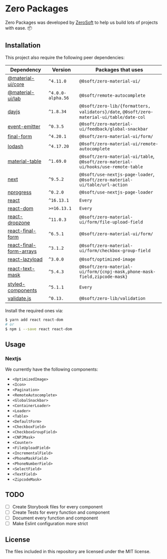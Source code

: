 # Zero Packages

Zero Packages was developed by [ZeroSoft](https://zerosoft.com.br/en/) to help
us build lots of projects with ease. :package:

## Installation

This project also require the following peer dependencies:

| Dependency                                                                       | Version           | Packages that uses                                                                        |
| -------------------------------------------------------------------------------- | ----------------- | ----------------------------------------------------------------------------------------- |
| [@material-ui/core](https://www.npmjs.com/package/@material-ui/core)             | `^4.11.0`         | `@0soft/zero-material-ui/`                                                                |
| [@material-ui/lab](https://www.npmjs.com/package/@material-ui/lab)               | `^4.0.0-alpha.56` | `@0soft/remote-autocomplete`                                                              |
| [dayjs](https://www.npmjs.com/package/dayjs)                                     | `^1.8.34`         | `@0soft/zero-lib/{formatters, validators}/date`, `@0soft/zero-material-ui/table/date-col` |
| [event-emitter](https://www.npmjs.com/package/event-emitter)                     | `^0.3.5`          | `@0soft/zero-material-ui/feedback/global-snackbar`                                        |
| [final-form](https://www.npmjs.com/package/final-form)                           | `^4.20.1`         | `@0soft/zero-material-ui/form/`                                                           |
| [lodash](https://www.npmjs.com/package/lodash)                                   | `^4.17.20`        | `@0soft/zero-material-ui/remote-autocomplete`                                             |
| [material-table](https://www.npmjs.com/package/material-table)                   | `^1.69.0`         | `@0soft/zero-material-ui/table`, `@0soft/zero-material-ui/hooks/use-remote-table`         |
| [next](https://www.npmjs.com/package/next)                                       | `^9.5.2`          | `@0soft/use-nextjs-page-loader`, `@0soft/zero-material-ui/table/url-action`               |
| [nprogress](https://www.npmjs.com/package/nprogress)                             | `^0.2.0`          | `@0soft/use-nextjs-page-loader`                                                           |
| [react](https://www.npmjs.com/package/react)                                     | `^16.13.1`        | `Every`                                                                                   |
| [react-dom](https://www.npmjs.com/package/react-dom)                             | `>=16.13.1`       | `Every`                                                                                   |
| [react-dropzone](https://www.npmjs.com/package/react-dropzone)                   | `^11.0.3`         | `@0soft/zero-material-ui/form/file-upload-field`                                          |
| [react-final-form](https://www.npmjs.com/package/react-final-form)               | `^6.5.1`          | `@0soft/zero-material-ui/form/`                                                           |
| [react-final-form-arrays](https://www.npmjs.com/package/react-final-form-arrays) | `^3.1.2`          | `@0soft/zero-material-ui/form/checkbox-group-field`                                       |
| [react-lazyload](https://www.npmjs.com/package/react-lazyload)                   | `^3.0.0`          | `@0soft/optimized-image`                                                                  |
| [react-text-mask](https://www.npmjs.com/package/react-text-mask)                 | `^5.4.3`          | `@0soft/zero-material-ui/form/{cnpj-mask,phone-mask-field,zipcode-mask}`                  |
| [styled-components](https://www.npmjs.com/package/styled-components)             | `^5.1.1`          | `Every`                                                                                   |
| [validate.js](https://www.npmjs.com/package/validate.js)                         | `^0.13.`          | `@0soft/zero-lib/validation`                                                              |

Install the required ones via:

```bash
$ yarn add react react-dom
# or
$ npm i --save react react-dom
```

## Usage

### Nextjs

We currently have the following components:

- `<OptimizedImage>`
- `<Icon>`
- `<Pagination>`
- `<RemoteAutocomplete>`
- `<GlobalSnackbar>`
- `<ContainerLoader>`
- `<Loader>`
- `<Table>`
- `<DefaultForm>`
- `<CheckboxField>`
- `<CheckboxGroupField>`
- `<CNPJMask>`
- `<Counter>`
- `<FileUploadField>`
- `<IncrementalField>`
- `<PhoneMaskField>`
- `<PhoneNumberField>`
- `<SelectField>`
- `<TextField>`
- `<ZipcodeMask>`

## TODO

- [ ] Create Storybook files for every component
- [ ] Create Tests for every function and component
- [ ] Document every function and component
- [ ] Make Eslint configuration more strict

## License

The files included in this repository are licensed under the MIT license.
